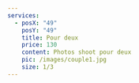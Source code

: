 ```yaml
---
services:
  - posX: "49"
    posY: "49"
    title: Pour deux
    price: 130
    content: Photos shoot pour deux
    pic: /images/couple1.jpg
    size: 1/3
---
```

